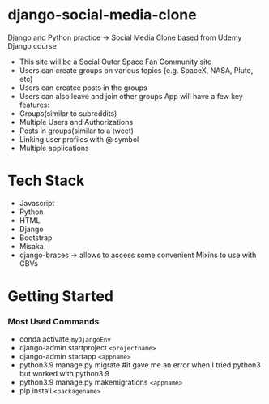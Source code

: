 # django-social-media-clone

Django and Python practice -> Social Media Clone based from Udemy Django course

- This site will be a Social Outer Space Fan Community site
- Users can create groups on various topics (e.g. SpaceX, NASA, Pluto, etc)
- Users can createe posts in the groups
- Users can also leave and join other groups
  App will have a few key features:
- Groups(similar to subreddits)
- Multiple Users and Authorizations
- Posts in groups(similar to a tweet)
- Linking user profiles with @ symbol
- Multiple applications

# Tech Stack

- Javascript
- Python
- HTML
- Django
- Bootstrap
- Misaka
- django-braces -> allows to access some convenient Mixins to use with CBVs

# Getting Started

### Most Used Commands

- conda activate `myDjangoEnv`
- django-admin startproject `<projectname>`
- django-admin startapp `<appname>`
- python3.9 manage.py migrate #it gave me an error when I tried python3 but worked with python3.9
- python3.9 manage.py makemigrations `<appname>`
- pip install `<packagename>`

